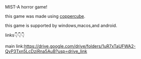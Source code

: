 MIST-A horror game!

this game was made using [coppercube](https://www.ambiera.com/coppercube/).

this game is supported by windows,macos,and android.

links👇👇👇

main link:https://drive.google.com/drive/folders/1uR7xTaUFWA2-QyP3Txn5LcDziRna5AuB?usp=drive_link
